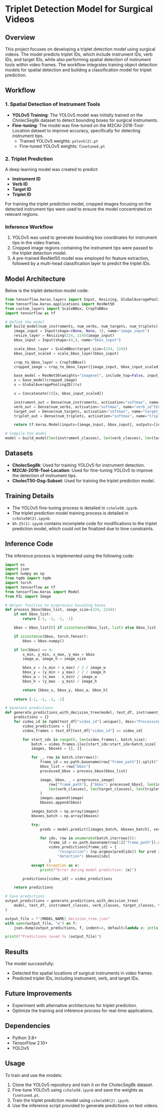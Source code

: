 # Triplet Detection Model for Surgical Videos

## Overview
This project focuses on developing a triplet detection model using surgical videos. The model predicts triplet IDs, which include instrument IDs, verb IDs, and target IDs, while also performing spatial detection of instrument tools within video frames. The workflow integrates training object detection models for spatial detection and building a classification model for triplet prediction.

## Workflow

### 1. Spatial Detection of Instrument Tools
- **YOLOv5 Training**: The YOLOv5 model was initially trained on the CholecSeg8k dataset to detect bounding boxes for surgical instruments.
- **Fine-tuning**: The model was fine-tuned on the M2CAI-2016-Tool-Location dataset to improve accuracy, specifically for detecting instrument tips.
  - Trained YOLOv5 weights: `yolov5(2).pt`
  - Fine-tuned YOLOv5 weights: `finetuned.pt`

### 2. Triplet Prediction
A deep learning model was created to predict:
- **Instrument ID**
- **Verb ID**
- **Target ID**
- **Triplet ID**

For training the triplet prediction model, cropped images focusing on the detected instrument tips were used to ensure the model concentrated on relevant regions.

### Inference Workflow
1. YOLOv5 was used to generate bounding box coordinates for instrument tips in the video frames.
2. Cropped image regions containing the instrument tips were passed to the triplet detection model.
3. A pre-trained ResNet50 model was employed for feature extraction, followed by a multi-head classification layer to predict the triplet IDs.

## Model Architecture
Below is the triplet detection model code:

```python
from tensorflow.keras.layers import Input, Resizing, GlobalAveragePooling2D, Concatenate, Dense
from tensorflow.keras.applications import ResNet50
from custom_layers import ScaleBBox, CropToBBox
import tensorflow as tf

# Define the model
def build_model(num_instruments, num_verbs, num_targets, num_triplets):
    image_input = Input(shape=(None, None, 3), name="image_input")
    resize_layer = Resizing(224, 224)(image_input)
    bbox_input = Input(shape=(4,), name="bbox_input")

    scale_bbox_layer = ScaleBBox(target_size=(224, 224))
    bbox_input_scaled = scale_bbox_layer(bbox_input)

    crop_to_bbox_layer = CropToBBox()
    cropped_image = crop_to_bbox_layer([image_input, bbox_input_scaled])

    base_model = ResNet50(weights="imagenet", include_top=False, input_shape=(224, 224, 3))
    x = base_model(cropped_image)
    x = GlobalAveragePooling2D()(x)

    x = Concatenate()([x, bbox_input_scaled])

    instrument_out = Dense(num_instruments, activation="softmax", name="instrument_id")(x)
    verb_out = Dense(num_verbs, activation="softmax", name="verb_id")(x)
    target_out = Dense(num_targets, activation="softmax", name="target_id")(x)
    triplet_out = Dense(num_triplets, activation="softmax", name="triplet_id")(x)

    return tf.keras.Model(inputs=[image_input, bbox_input], outputs=[instrument_out, verb_out, target_out, triplet_out])

# Compile the model
model = build_model(len(instrument_classes), len(verb_classes), len(target_classes), len(triplet_classes))
```

## Datasets
- **CholecSeg8k**: Used for training YOLOv5 for instrument detection.
- **M2CAI-2016-Tool-Location**: Used for fine-tuning YOLOv5 to improve the detection of instrument tips.
- **CholecT50-Dsg-Subset**: Used for training the triplet prediction model.

## Training Details
- The YOLOv5 fine-tuning process is detailed in `cchole50.ipynb`.
- The triplet prediction model training process is detailed in `cchole50(2).ipynb`.
- `bh-25(1).ipynb` contains incomplete code for modifications to the triplet prediction model, which could not be finalized due to time constraints.

## Inference Code
The inference process is implemented using the following code:

```python
import os
import json
import numpy as np
from tqdm import tqdm
import torch
import tensorflow as tf
from tensorflow.keras import Model
from PIL import Image

# Helper function to preprocess bounding boxes
def process_bbox(bbox_list, image_size=(224, 224)):
    if not bbox_list:
        return [-1, -1, -1, -1]

    bbox = bbox_list[0] if isinstance(bbox_list, list) else bbox_list

    if isinstance(bbox, torch.Tensor):
        bbox = bbox.numpy()

    if len(bbox) == 4:
        x_min, y_min, x_max, y_max = bbox
        image_w, image_h = image_size

        bbox_x = (x_min + x_max) / 2 / image_w
        bbox_y = (y_min + y_max) / 2 / image_h
        bbox_w = (x_max - x_min) / image_w
        bbox_h = (y_max - y_min) / image_h

        return [bbox_x, bbox_y, bbox_w, bbox_h]
    
    return [-1, -1, -1, -1]

# Generate predictions
def generate_predictions_with_decision_tree(model, test_df, instrument_classes, verb_classes, target_classes, triplet_classes, batch_size=32):
    predictions = {}
    for video_id in tqdm(test_df["video_id"].unique(), desc="Processing Videos"):
        video_predictions = {}
        video_frames = test_df[test_df["video_id"] == video_id]

        for start_idx in range(0, len(video_frames), batch_size):
            batch = video_frames.iloc[start_idx:start_idx+batch_size]
            images, bboxes = [], []

            for _, row in batch.iterrows():
                frame_id = os.path.basename(row["frame_path"]).split(".")[0]
                bbox_list = row["bbox"]
                processed_bbox = process_bbox(bbox_list)

                image, bbox, _ = preprocess_image(
                    row["frame_path"], {"bbox": processed_bbox}, len(instrument_classes),
                    len(verb_classes), len(target_classes), len(triplet_classes)
                )
                images.append(image)
                bboxes.append(bbox)

            images_batch = np.array(images)
            bboxes_batch = np.array(bboxes)

            try:
                preds = model.predict([images_batch, bboxes_batch], verbose=1)

                for idx, row in enumerate(batch.iterrows()):
                    frame_id = os.path.basename(row[1]["frame_path"]).split(".")[0]
                    video_predictions[frame_id] = {
                        "recognition": [np.argmax(pred[idx]) for pred in preds[:4]],
                        "detection": bboxes[idx]
                    }
            except Exception as e:
                print(f"Error during model prediction: {e}")

        predictions[video_id] = video_predictions

    return predictions

# Save predictions
output_predictions = generate_predictions_with_decision_tree(
    model, test_df, instrument_classes, verb_classes, target_classes, triplet_classes
)

output_file = f"{MODEL_NAME}_decision_tree.json"
with open(output_file, "w") as f:
    json.dump(output_predictions, f, indent=4, default=lambda x: int(x) if isinstance(x, np.int64) else x)

print(f"Predictions saved to {output_file}")
```

## Results
The model successfully:
- Detected the spatial locations of surgical instruments in video frames.
- Predicted triplet IDs, including instrument, verb, and target IDs.

## Future Improvements
- Experiment with alternative architectures for triplet prediction.
- Optimize the training and inference process for real-time applications.

## Dependencies
- Python 3.8+
- TensorFlow 2.10+
- YOLOv5

## Usage
To train and use the models:
1. Clone the YOLOv5 repository and train it on the CholecSeg8k dataset.
2. Fine-tune YOLOv5 using `cchole50.ipynb` and save the weights as `finetuned.pt`.
3. Train the triplet prediction model using `cchole50(2).ipynb`.
4. Use the inference script provided to generate predictions on test videos.

